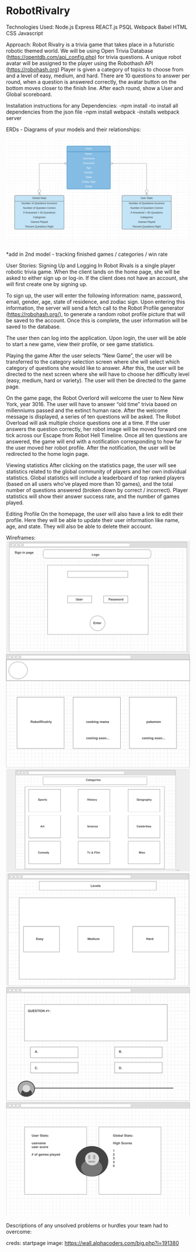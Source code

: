 # RobotRivalry

Technologies Used:
Node.js
Express
REACT.js
PSQL
Webpack
Babel
HTML
CSS
Javascript


Approach:
Robot Rivalry is a trivia game that takes place in a futuristic robotic themed world. We will be using Open Trivia Database (https://opentdb.com/api_config.php) for trivia questions.
A unique robot avatar will be assigned to the player using the Robothash API (https://robohash.org)
Player is given a category of topics to choose from and a level of easy, medium, and hard.
There are 10 questions to answer per round, when a question is answered correctly, the avatar button on the bottom moves closer to the finish line.
After each round, show a User and Global scoreboard.





Installation instructions for any Dependencies:
-npm install -to install all dependencies from the json file
-npm install webpack -installs webpack server



ERDs - Diagrams of your models and their relationships:
![](./wireframes/ERD.png)

*add in 2nd model - tracking finished games / categories / win rate

User Stories:
Signing Up and Logging In
Robot Rivals is a single player robotic trivia game. When the client lands on the home page, she will be asked to either sign up or log-in. If the client does not have an account, she will first create one by signing up. 


To sign up, the user will enter the following information: name, password, email, gender, age, state of residence, and zodiac sign. Upon entering this information, the server will send a fetch call to the Robot Profile generator (https://robohash.org/), to generate a random robot profile picture that will be saved to the account. Once this is complete, the user information will be saved to the database.


The user then can log into the application. Upon login, the user will be able to start a new game, view their profile, or see game statistics.


Playing the game
After the user selects “New Game”, the user will be transferred to the category selection screen where she will select which category of questions she would like to answer. After this, the user will be directed to the next screen where she will have to choose her difficulty level (easy, medium, hard or variety). The user will then be directed to the game page.


On the game page, the Robot Overlord will welcome the user to New New York, year 3016. The user will have to answer “old time” trivia based on millenniums passed and the extinct human race. After the welcome message is displayed, a series of ten questions will be asked. The Robot Overload will ask multiple choice questions one at a time. If the user answers the question correctly, her robot image will be moved forward one tick across our Escape from Robot Hell Timeline. Once all ten questions are answered, the game will end with a notification corresponding to how far the user moved her robot profile. After the notification, the user will be redirected to the home login page.


Viewing statistics
After clicking on the statistics page, the user will see  statistics related to the global community of players and her own individual statistics. Global statistics will include a leaderboard of top ranked players (based on all users who’ve played more than 10 games), and the total number of questions answered (broken down by correct / incorrect). Player statistics will show their answer success rate, and the number of games played.


Editing Profile
On the homepage, the user will also have a link to edit their profile. Here they will be able to update their user information like name, age, and state. They will also be able to delete their account.


Wireframes:
![](./wireframes/RobotRivalry-SignIn.png)
![](./wireframes/RobotRivalry-StartPage.png)
![](./wireframes/RobotRivalry-Categories.png)
![](./wireframes/RobotRivalry-Levels.png)
![](./wireframes/RobotRivalry-Questions.png)
![](./wireframes/RobotRivalry-Scoreboard.png)


Descriptions of any unsolved problems or hurdles your team had to overcome:

creds:
startpage image: https://wall.alphacoders.com/big.php?i=191380
